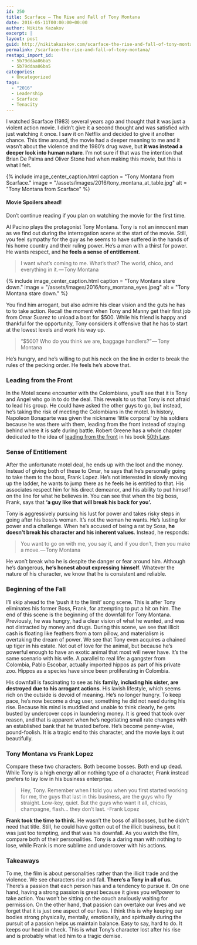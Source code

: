 ```yaml
---
id: 250
title: Scarface — The Rise and Fall of Tony Montana
date: 2016-05-11T00:00:00+00:00
author: Nikita Kazakov
excerpt: |
layout: post
guid: http://nikitakazakov.com/scarface-the-rise-and-fall-of-tony-montana/
permalink: /scarface-the-rise-and-fall-of-tony-montana/
restapi_import_id:
  - 5b79ddaa06ba5
  - 5b79ddaa06ba5
categories:
  - Uncategorized
tags:
  - "2016"
  - Leadership
  - Scarface
  - Tenacity
---
```


I watched Scarface (1983) several years ago and thought that it was just a violent action movie. I didn’t give it a second thought and was satisfied with just watching it once. I saw it on Netflix and decided to give it another chance. This time around, the movie had a deeper meaning to me and it wasn’t about the violence and the 1980’s drug wave, but **it was instead a deeper look into human nature**. I’m not sure if that was the intention that Brian De Palma and Oliver Stone had when making this movie, but this is what I felt.

{% include image_center_caption.html 
    caption = "Tony Montana from Scarface."
    image = "/assets/images/2016/tony_montana_at_table.jpg"
    alt = "Tony Montana from Scarface"
%}

#### **Movie Spoilers ahead!**

Don’t continue reading if you plan on watching the movie for the first time.

Al Pacino plays the protagonist Tony Montana. Tony is not an innocent man as we find out during the interrogation scene at the start of the movie. Still, you feel sympathy for the guy as he seems to have suffered in the hands of his home country and their ruling power. He’s a man with a thirst for power. He wants respect, and **he feels a sense of entitlement**.

> I want what’s coming to me. What’s that? The world, chico, and everything in it. — Tony Montana<figure class="wp-caption"> 

{% include image_center_caption.html 
    caption = "Tony Montana stare down."
    image = "/assets/images/2016/tony_montana_eyes.jpeg"
    alt = "Tony Montana stare down."
%}

You find him arrogant, but also admire his clear vision and the guts he has to to take action. Recall the moment when Tony and Manny get their first job from Omar Suarez to unload a boat for $500. While his friend is happy and thankful for the opportunity, Tony considers it offensive that he has to start at the lowest levels and work his way up.

> “$500? Who do you think we are, baggage handlers?” — Tony Montana

He’s hungry, and he’s willing to put his neck on the line in order to break the rules of the pecking order. He feels he’s above that.

### Leading from the Front

In the Motel scene encounter with the Colombians, you’ll see that it is Tony and Angel who go in to do the deal. This reveals to us that Tony is not afraid to lead his group. He could have asked the other guys to go, but instead, he’s taking the risk of meeting the Colombians in the motel. In history, Napoleon Bonaparte was given the nickname ‘little corporal’ by his soldiers because he was there with them, leading from the front instead of staying behind where it is safe during battle. Robert Greene has a whole chapter dedicated to the idea of <a href="https://youtu.be/o0541zpQWjc?t=32" target="_blank" rel="noopener noreferrer">leading from the front</a> in his book <a href="https://www.amazon.com/50th-Law-50-Cent/dp/006177460X" target="_blank" rel="noopener noreferrer">50th Law</a>.

### Sense of Entitlement

After the unfortunate motel deal, he ends up with the loot and the money. Instead of giving both of these to Omar, he says that he’s personally going to take them to the boss, Frank Lopez. He’s not interested in slowly moving up the ladder, he wants to jump there as he feels he is entitled to that. His associates respect him for his direct demeanor, and his ability to put himself on the line for what he believes in. You can see that when the big boss, Frank, says that **‘a guy like that will break his back for you’.**

Tony is aggressively pursuing his lust for power and takes risky steps in going after his boss’s woman. It’s not the woman he wants. He’s lusting for power and a challenge. When he’s accused of being a rat by Sosa, **he doesn’t break his character and his inherent values**. Instead, he responds:

> You want to go on with me, you say it, and if you don’t, then you make a move. — Tony Montana

He won’t break who he is despite the danger or fear around him. Although he’s dangerous, **he’s honest about expressing himself**. Whatever the nature of his character, we know that he is consistent and reliable.

### Beginning of the Fall

I’ll skip ahead to the ‘push it to the limit’ song scene. This is after Tony eliminates his former Boss, Frank, for attempting to put a hit on him. The end of this scene is the beginning of the downfall for Tony Montana. Previously, he was hungry, had a clear vision of what he wanted, and was not distracted by money and drugs. During this scene, we see that illicit cash is floating like feathers from a torn pillow, and materialism is overtaking the dream of power. We see that Tony even acquires a chained up tiger in his estate. Not out of love for the animal, but because he’s powerful enough to have an exotic animal that most will never have. It’s the same scenario with his wife. A parallel to real life: a gangster from Colombia, Pablo Escobar, actually imported hippos as part of his private zoo. Hippos as a species have since been proliferating in Colombia.

His downfall is fascinating to see as his **family, including his sister, are destroyed due to his arrogant actions**. His lavish lifestyle, which seems rich on the outside is devoid of meaning. He’s no longer hungry. To keep pace, he’s now become a drug user, something he did not need during his rise. Because his mind is muddled and unable to think clearly, he gets busted by undercover cops in laundering money. It is greed that took over reason, and that is apparent when he’s negotiating small rate changes with an established bank that he trusted before. He’s become penny-wise, pound-foolish. It is a tragic end to this character, and the movie lays it out beautifully.



### Tony Montana vs Frank Lopez

Compare these two characters. Both become bosses. Both end up dead. While Tony is a high energy all or nothing type of a character, Frank instead prefers to lay low in his business enterprise.

> Hey, Tony. Remember when I told you when you first started working for me, the guys that last in this business, are the guys who fly straight. Low-key, quiet. But the guys who want it all, chicas, champagne, flash… they don’t last. -Frank Lopez

**Frank took the time to think.** He wasn’t the boss of all bosses, but he didn’t need that title. Still, he could have gotten out of the illicit business, but it was just too tempting, and that was his downfall. As you watch the film, compare both of their personalities. Tony is a daring man with nothing to lose, while Frank is more sublime and undercover with his actions.

### Takeaways

To me, the film is about personalities rather than the illicit trade and the violence. We see characters rise and fall. **There’s a Tony in all of us.** There’s a passion that each person has and a tendency to pursue it. On one hand, having a strong passion is great because it gives you _willpower_ to take action. You won’t be sitting on the couch anxiously waiting for permission. On the other hand, that passion can overtake our lives and we forget that it is just one aspect of our lives. I think this is why keeping our bodies strong physically, mentally, emotionally, and spiritually during the pursuit of a passion helps us maintain balance. Easy to say, hard to do. It keeps our head in check. This is what Tony’s character lost after his rise and is probably what led him to a tragic demise.